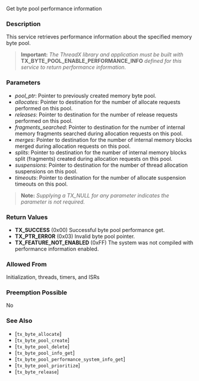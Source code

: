 Get byte pool performance information

### Description

This service retrieves performance information about the specified memory byte pool.

> **Important:** *The ThreadX library and application must be built with* **TX_BYTE_POOL_ENABLE_PERFORMANCE_INFO** *defined for this service to return performance information.*

### Parameters

- *pool_ptr*: Pointer to previously created memory byte pool.
- *allocates*: Pointer to destination for the number of allocate requests performed on this pool.
- *releases*: Pointer to destination for the number of release requests performed on this pool.
- *fragments_searched*: Pointer to destination for the number of internal memory fragments searched during allocation requests on this pool.
- *merges*: Pointer to destination for the number of internal memory blocks merged during allocation requests on this pool.
- *splits*: Pointer to destination for the number of internal memory blocks split (fragments) created during allocation requests on this pool.
- *suspensions*: Pointer to destination for the number of thread allocation suspensions on this pool.
- *timeouts*: Pointer to destination for the number of allocate suspension timeouts on this pool.

> **Note:** *Supplying a TX_NULL for any parameter indicates the parameter is not required.*

### Return Values

- **TX_SUCCESS** (0x00) Successful byte pool performance get.
- **TX_PTR_ERROR** (0x03) Invalid byte pool pointer.
- **TX_FEATURE_NOT_ENABLED** (0xFF) The system was not compiled with performance information enabled.

### Allowed From

Initialization, threads, timers, and ISRs

### Preemption Possible

No

### See Also

- [`tx_byte_allocate`]
- [`tx_byte_pool_create`]
- [`tx_byte_pool_delete`]
- [`tx_byte_pool_info_get`]
- [`tx_byte_pool_performance_system_info_get`]
- [`tx_byte_pool_prioritize`]
- [`tx_byte_release`]

